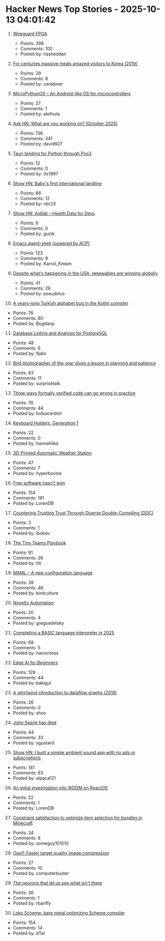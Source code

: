 # Hacker News Top Stories - 2025-10-13 04:01:42

1. [Wireguard FPGA](https://github.com/chili-chips-ba/wireguard-fpga)
   - Points: 398
   - Comments: 100
   - Posted by: hasheddan

2. [For centuries massive meals amazed visitors to Korea (2019)](https://www.atlasobscura.com/articles/history-of-korean-food)
   - Points: 29
   - Comments: 8
   - Posted by: carabiner

3. [MicroPythonOS – An Android-like OS for microcontrollers](https://micropythonos.com)
   - Points: 27
   - Comments: 1
   - Posted by: alefnula

4. [Ask HN: What are you working on? (October 2025)](undefined)
   - Points: 136
   - Comments: 341
   - Posted by: david927

5. [Tauri binding for Python through Pyo3](https://github.com/pytauri/pytauri)
   - Points: 12
   - Comments: 0
   - Posted by: 0x1997

6. [Show HN: Baby's first international landline](https://wip.tf/posts/telefonefix-building-babys-first-international-landline/)
   - Points: 66
   - Comments: 12
   - Posted by: nbr23

7. [Show HN: Aidlab – Health Data for Devs](undefined)
   - Points: 6
   - Comments: 0
   - Posted by: guzik

8. [Emacs agent-shell (powered by ACP)](https://xenodium.com/introducing-agent-shell)
   - Points: 123
   - Comments: 9
   - Posted by: Karrot_Kream

9. [Despite what's happening in the USA, renewables are winning globally](https://thebulletin.org/2025/10/despite-whats-happening-in-the-usa-renewables-are-winning-globally/)
   - Points: 41
   - Comments: 26
   - Posted by: pseudolus

10. [A years-long Turkish alphabet bug in the Kotlin compiler](https://sam-cooper.medium.com/the-country-that-broke-kotlin-84bdd0afb237)
   - Points: 76
   - Comments: 80
   - Posted by: Bogdanp

11. [Database Linting and Analysis for PostgreSQL](https://pglinter.readthedocs.io/en/latest/)
   - Points: 48
   - Comments: 6
   - Posted by: fljdin

12. [Bird photographer of the year gives a lesson in planning and patience](https://www.thisiscolossal.com/2025/09/2025-bird-photographer-of-the-year-contest/)
   - Points: 83
   - Comments: 11
   - Posted by: surprisetalk

13. [Three ways formally verified code can go wrong in practice](https://buttondown.com/hillelwayne/archive/three-ways-formally-verified-code-can-go-wrong-in/)
   - Points: 76
   - Comments: 44
   - Posted by: todsacerdoti

14. [Keyboard Holders, Generation 1](https://cceckman.com/writing/keyboard-holders-gen1/)
   - Points: 22
   - Comments: 0
   - Posted by: hannahilea

15. [3D-Printed Automatic Weather Station](https://3dpaws.comet.ucar.edu)
   - Points: 47
   - Comments: 7
   - Posted by: hyperbovine

16. [Free software hasn't won](https://dorotac.eu/posts/fosswon/)
   - Points: 154
   - Comments: 181
   - Posted by: LorenDB

17. [Countering Trusting Trust Through Diverse Double-Compiling (DDC)](https://dwheeler.com/trusting-trust/)
   - Points: 3
   - Comments: 1
   - Posted by: ibobev

18. [The Tiny Teams Playbook](https://www.latent.space/p/tiny)
   - Points: 91
   - Comments: 26
   - Posted by: tilt

19. [MAML – A new configuration language](https://maml.dev/)
   - Points: 38
   - Comments: 46
   - Posted by: birdculture

20. [Novelty Automation](https://www.novelty-automation.com/)
   - Points: 20
   - Comments: 4
   - Posted by: gregsadetsky

21. [Completing a BASIC language interpreter in 2025](https://nanochess.org/ecs_basic_2.html)
   - Points: 68
   - Comments: 5
   - Posted by: nanochess

22. [Edge AI for Beginners](https://github.com/microsoft/edgeai-for-beginners)
   - Points: 129
   - Comments: 44
   - Posted by: bakigul

23. [A whirlwind introduction to dataflow graphs (2018)](https://fgiesen.wordpress.com/2018/03/05/a-whirlwind-introduction-to-dataflow-graphs/)
   - Points: 26
   - Comments: 0
   - Posted by: shoo

24. [John Searle has died](https://www.nytimes.com/2025/10/12/books/john-searle-dead.html)
   - Points: 44
   - Comments: 33
   - Posted by: sgustard

25. [Show HN: I built a simple ambient sound app with no ads or subscriptions](https://ambisounds.app/)
   - Points: 141
   - Comments: 63
   - Posted by: alpaca121

26. [An initial investigation into WDDM on ReactOS](https://reactos.org/blogs/investigating-wddm/)
   - Points: 22
   - Comments: 1
   - Posted by: LorenDB

27. [Constraint satisfaction to optimize item selection for bundles in Minecraft](https://www.robw.fyi/2025/10/12/using-constraint-satisfaction-to-optimize-item-selection-for-bundles-in-minecraft/)
   - Points: 24
   - Comments: 8
   - Posted by: someguy101010

28. [Oavif: Faster target quality image compression](https://giannirosato.com/blog/post/oavif/)
   - Points: 27
   - Comments: 10
   - Posted by: computerbuster

29. [The neurons that let us see what isn't there](https://arstechnica.com/science/2025/10/the-neurons-that-let-us-see-what-isnt-there/)
   - Points: 36
   - Comments: 1
   - Posted by: rbanffy

30. [Loko Scheme: bare metal optimizing Scheme compiler](https://scheme.fail/)
   - Points: 154
   - Comments: 14
   - Posted by: dTal

